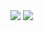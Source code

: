 <img src="https://capsule-render.vercel.app/api?type=wave&color=BDBDC8&height=300&section=header&text=Jayoung%20Park&fontSize=90" />

<img src="https://capsule-render.vercel.app/api?type=wave&color=BDBDC8&height=300&section=footer&text=Jayoung%20Park&fontSize=90" />
